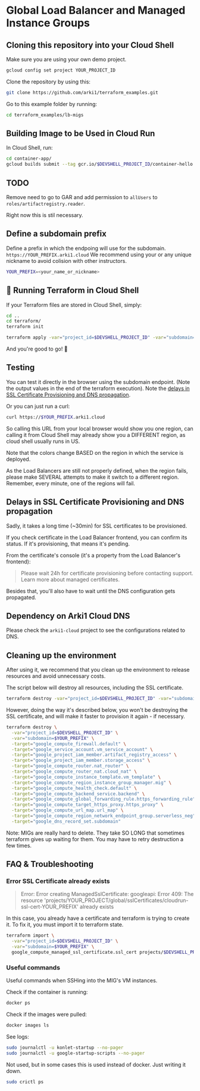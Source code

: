 # Global Load Balancer and Managed Instance Groups

## Cloning this repository into your Cloud Shell

Make sure you are using your own demo project. 

```sh
gcloud config set project YOUR_PROJECT_ID
```

Clone the repository by using this:

```sh
git clone https://github.com/arki1/terraform_examples.git
```

Go to this example folder by running:
```sh
cd terraform_examples/lb-migs
```

## Building Image to be Used in Cloud Run

In Cloud Shell, run:

```sh
cd container-app/
gcloud builds submit --tag gcr.io/$DEVSHELL_PROJECT_ID/container-hello
```

## TODO

Remove need to go to GAR and add permission to `allUsers` to `roles/artifactregistry.reader`.

Right now this is stil necessary.


## Define a subdomain prefix

Define a prefix in which the endpoing will use for the subdomain. `https://YOUR_PREFIX.arki1.cloud`
We recommend using your or any unique nickname to avoid colision with other instructors.

```sh
YOUR_PREFIX=<your_name_or_nickname>
```

## 🚀 Running Terraform in Cloud Shell

If your Terraform files are stored in Cloud Shell, simply:

```sh
cd ..
cd terraform/
terraform init
```

```sh
terraform apply -var="project_id=$DEVSHELL_PROJECT_ID" -var="subdomain=$YOUR_PREFIX"
```

And you're good to go! 🚀

## Testing

You can test it directly in the browser using the subdomain endpoint. (Note the output values in the end of the terraform execution). Note the [delays in SSL Certificate Provisioning and DNS propagation](#delays-in-ssl-certificate-provisioning-and-dns-propagation).

Or you can just run a curl:

```sh
curl https://$YOUR_PREFIX.arki1.cloud
```

So calling this URL from your local browser would show you one region, can calling it from Cloud Shell may already show you a DIFFERENT region, as cloud shell usually runs in US.

Note that the colors change BASED on the region in which the service is deployed.

As the Load Balancers are still not properly defined, when the region fails, please make SEVERAL attempts to make it switch to a different region. Remember, every minute, one of the regions will fail.


## Delays in SSL Certificate Provisioning and DNS propagation

Sadly, it takes a long time (~30min) for SSL certificates to be provisioned.

If you check certificate in the Load Balancer frontend, you can confirm its status. If it's provisioning, that means it's pending.

From the certificate's console (it's a property from the Load Balancer's frontend):

> Please wait 24h for certificate provisioning before contacting support. Learn more about managed certificates. 

Besides that, you'll also have to wait until the DNS configuration gets propagated.


## Dependency on Arki1 Cloud DNS

Please check the `arki1-cloud` project to see the configurations related to DNS.


## Cleaning up the environment

After using it, we recommend that you clean up the environment to release resources and avoid unnecessary costs.

The script below will destroy all resources, including the SSL certificate.
```sh
terraform destroy -var="project_id=$DEVSHELL_PROJECT_ID" -var="subdomain=$YOUR_PREFIX"
```

However, doing the way it's described below, you won't be destroying the SSL certificate, and will make it faster to provision it again - if necessary.

```sh
terraform destroy \
  -var="project_id=$DEVSHELL_PROJECT_ID" \
  -var="subdomain=$YOUR_PREFIX" \
  -target="google_compute_firewall.default" \
  -target="google_service_account.vm_service_account" \
  -target="google_project_iam_member.artifact_registry_access" \
  -target="google_project_iam_member.storage_access" \
  -target="google_compute_router.nat_router" \
  -target="google_compute_router_nat.cloud_nat" \
  -target="google_compute_instance_template.vm_template" \
  -target="google_compute_region_instance_group_manager.mig" \
  -target="google_compute_health_check.default" \
  -target="google_compute_backend_service.backend" \
  -target="google_compute_global_forwarding_rule.https_forwarding_rule" \
  -target="google_compute_target_https_proxy.https_proxy" \
  -target="google_compute_url_map.url_map" \
  -target="google_compute_region_network_endpoint_group.serverless_neg" \
  -target="google_dns_record_set.subdomain"
```

Note: MIGs are really hard to delete. They take SO LONG that sometimes terraform gives up waiting for them. You may have to retry destruction a few times.


## FAQ & Troubleshooting

### Error SSL Certificate already exists

> Error: Error creating ManagedSslCertificate: googleapi: Error 409: The resource 'projects/YOUR_PROJECT/global/sslCertificates/cloudrun-ssl-cert-YOUR_PREFIX' already exists

In this case, you already have a certificate and terraform is trying to create it. To fix it, you must import it to terraform state.

```sh
terraform import \
  -var="project_id=$DEVSHELL_PROJECT_ID" \
  -var="subdomain=$YOUR_PREFIX" \
  google_compute_managed_ssl_certificate.ssl_cert projects/$DEVSHELL_PROJECT_ID/global/sslCertificates/cloudrun-ssl-cert-$YOUR_PREFIX
```

### Useful commands

Useful commands when SSHing into the MIG's VM instances.

Check if the container is running:

```sh
docker ps
```

Check if the images were pulled:

```sh
docker images ls
```

See logs:

```sh
sudo journalctl -u konlet-startup --no-pager
sudo journalctl -u google-startup-scripts --no-pager
```

Not used, but in some cases this is used instead of docker. Just writing it down.

```sh
sudo crictl ps
```
